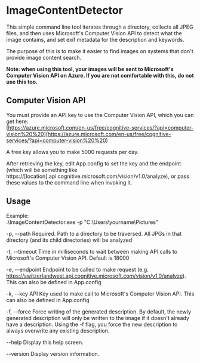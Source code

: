# ImageContentDetector

This simple command line tool iterates through a directory, collects all JPEG files, and then uses Microsoft's Computer Vision API to detect what the image contains, and set exif metadata for the description and keywords.

The purpose of this is to make it easier to find images on systems that don't provide image content search.

**Note: when using this tool, your images will be sent to Microsoft's Computer Vision API on Azure. If you are not comfortable with this, do not use this too.**

## Computer Vision API

You must provide an API key to use the Computer Vision API, which you can get here:  
[https://azure.microsoft.com/en-us/free/cognitive-services/?api=computer-vision%20%20](https://azure.microsoft.com/en-us/free/cognitive-services/?api=computer-vision%20%20)

A free key allows you to make 5000 requests per day.

After retrieving the key, edit App.config to set the key and the endpoint (which will be something like https://[location].api.cognitive.microsoft.com/vision/v1.0/analyze), or pass these values to the command line when invoking it.

## Usage

Example:  
.\ImageContentDetector.exe -p "C:\Users\yourname\Pictures"

  -p, --path        Required. Path to a directory to be traversed. All JPGs in that directory (and its child directories) will be analyzed

  -t, --timeout     Time in milliseconds to wait between making API calls to Microsoft's Computer Vision API. Default is 18000

  -e, --endpoint    Endpoint to be called to make request (e.g. https://switzerlandwest.api.cognitive.microsoft.com/vision/v1.0/analyze). This can also be defined in App.config

  -k, --key         API Key used to make call to Microsoft's Computer Vision API. This can also be defined in App.config

  -f, --force       Force writing of the generated description. By default, the newly generated description will only be written to the image if it doesn't already have a description. Using the -f flag, you force the new description to always overwrite any existing description.

  --help            Display this help screen.

  --version         Display version information.